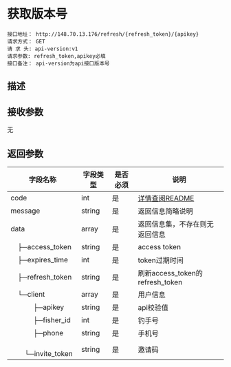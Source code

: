 # 获取版本号
```
接口地址： http://148.70.13.176/refresh/{refresh_token}/{apikey}
请求方式： GET
请 求 头: api-version:v1
请求参数: refresh_token,apikey必填
接口备注： api-version为api接口版本号
```
## 描述

## 接收参数
无

## 返回参数

| 字段名称 | 字段类型 | 是否必须 | 说明 |
|    -    |    -    |    -    |   -   |
| code | int | 是 | [详情查阅README](https://github.com/waitforu/docs/blob/master/README.md#%E9%83%A8%E5%88%86%E8%BF%94%E5%9B%9E%E4%BF%A1%E6%81%AFcode%E8%A1%A8) |
| message | string | 是 | 返回信息简略说明 |
| data | array | 是 | 返回信息集，不存在则无返回信息 |
|　├─access_token | string | 是 | access token |
|　├─expires_time | int | 是 | token过期时间 |
|　├─refresh_token | string | 是 | 刷新access_token的refresh_token |
|　└─client | array | 是 | 用户信息 |
|　 　　├─apikey | string | 是 | api校验值 |
|　 　　├─fisher_id | int | 是 | 钓手号 |
|　 　　├─phone | string | 是 | 手机号 |
|　 　　└─invite_token | string | 是 | 邀请码 |